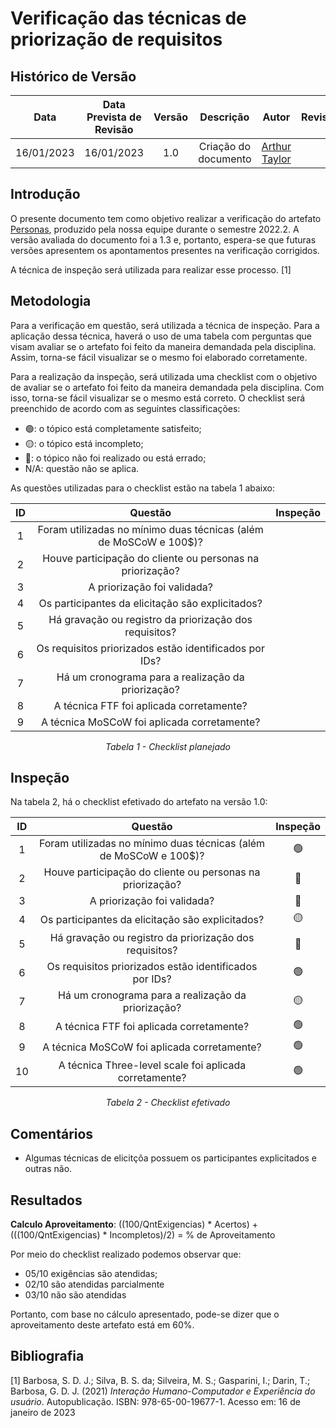 # Verificação das técnicas de priorização de requisitos
## <a>Histórico de Versão</a>
|    Data    | Data Prevista de Revisão | Versão |      Descrição       |                 Autor                 |                  Revisor                   |
| :--------: | :----------------------: | :----: | :------------------: | :-----------------------------------: | :----------------------------------------: |
| 16/01/2023 |        16/01/2023        |  1.0   | Criação do documento | [Arthur Taylor](https://github.com/Eruel6) |  |

## <a>Introdução</a>
O presente documento tem como objetivo realizar a verificação do artefato [Personas](../../../Elicitacao/tecnicas-priorizacao.md), produzido pela nossa equipe durante o semestre 2022.2. A versão avaliada do documento foi a 1.3 e, portanto, espera-se que futuras versões apresentem os apontamentos presentes na verificação corrigidos.

A técnica de inspeção será utilizada para realizar esse processo. [1]

## <a>Metodologia</a>
Para a verificação em questão, será utilizada a técnica de inspeção. Para a aplicação dessa técnica, haverá o uso de uma tabela com perguntas que visam avaliar se o artefato foi feito da maneira demandada pela disciplina. Assim, torna-se fácil visualizar se o mesmo foi elaborado corretamente.

Para a realização da inspeção, será utilizada uma checklist com o objetivo de avaliar se o artefato foi feito da maneira demandada pela disciplina. Com isso, torna-se fácil visualizar se o mesmo está correto. O checklist será preenchido de acordo com as seguintes classificações:

* 🟢: o tópico está completamente satisfeito;
* 🟡: o tópico está incompleto;
* 🔴: o tópico não foi realizado ou está errado;
* N/A: questão não se aplica.

As questões utilizadas para o checklist estão na tabela 1 abaixo:

<center>

  
| ID | Questão | Inspeção | 
| :--: | :-------: | :------: |
1 | Foram utilizadas no mínimo duas técnicas (além de MoSCoW e 100$)? |  |
2 | Houve participação do cliente ou personas na priorização? |  |
3 | A priorização foi validada? |  |
4 | Os participantes da elicitação são explicitados? |  |
5 | Há gravação ou registro da priorização dos requisitos? |  |
6 | Os requisitos priorizados estão identificados por IDs? |  |
7 | Há um cronograma para a realização da priorização? |  |
8 | A técnica FTF foi aplicada corretamente? |  |
9 | A técnica MoSCoW foi aplicada corretamente? |  |
  
*Tabela 1 - Checklist planejado*

</center>

## <a>Inspeção</a>

Na tabela 2, há o checklist efetivado do artefato na versão 1.0:

<center>

| ID | Questão | Inspeção | 
| :--: | :-------: | :------: |
1 | Foram utilizadas no mínimo duas técnicas (além de MoSCoW e 100$)? | 🟢 |
2 | Houve participação do cliente ou personas na priorização? | 🔴 |
3 | A priorização foi validada? | 🔴 |
4 | Os participantes da elicitação são explicitados? | 🟡 |
5 | Há gravação ou registro da priorização dos requisitos? | 🔴 |
6 | Os requisitos priorizados estão identificados por IDs? | 🟢 |
7 | Há um cronograma para a realização da priorização? | 🟡 |
8 | A técnica FTF foi aplicada corretamente? | 🟢 |
9 | A técnica MoSCoW foi aplicada corretamente? | 🟢 |
10 | A técnica Three-level scale foi aplicada corretamente? | 🟢 |
  
*Tabela 2 - Checklist efetivado*

</center>

## <a>Comentários</a>

* Algumas técnicas de elicitçõa possuem os participantes explicitados e outras não.

  
## <a>Resultados</a>
<a>**Calculo Aproveitamento**</a>: ((100/QntExigencias) * Acertos) + (((100/QntExigencias) * Incompletos)/2) = % de Aproveitamento

Por meio do checklist realizado podemos observar que:
  
  * 05/10 exigências são atendidas;
  * 02/10 são atendidas parcialmente 
  * 03/10 não são atendidas

Portanto, com base no cálculo apresentado, pode-se dizer que o aproveitamento deste artefato está em 60%.
  
## <a>Bibliografia</a>

[1] Barbosa, S. D. J.; Silva, B. S. da; Silveira, M. S.; Gasparini, I.; Darin, T.; Barbosa, G. D. J. (2021) _Interação Humano-Computador e Experiência do usuário_. Autopublicação. ISBN: 978-65-00-19677-1. Acesso em: 16 de janeiro de 2023
